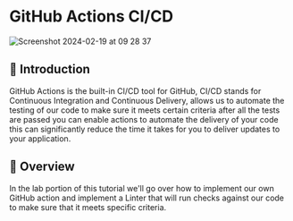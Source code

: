 # GitHub Actions CI/CD

![Screenshot 2024-02-19 at 09 28 37](https://github.com/julien-muke/imaginify/assets/110755734/ea2e3172-6eb6-44de-8b3e-449a3a384503)


## 🤖 Introduction

GitHub Actions is the built-in CI/CD tool for GitHub, CI/CD stands for Continuous Integration and Continuous Delivery, allows us to automate the testing of our code to make sure it meets certain criteria after all the tests are passed you can enable actions to automate the delivery of your code this can significantly reduce the time it takes for you to deliver updates to your application.

## 📝 Overview

In the lab portion of this tutorial we'll go over how to implement our own GitHub action and implement a Linter that will run checks against our code to make sure that it meets specific criteria.
